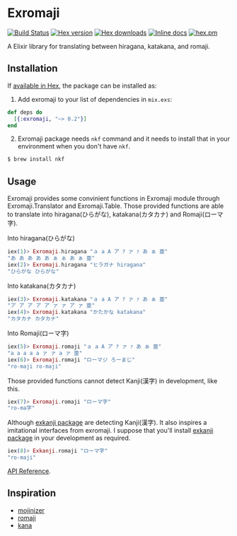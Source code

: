 # Exromaji

[![Build Status](http://img.shields.io/travis/ikeikeikeike/exromaji.svg?style=flat-square)](http://travis-ci.org/ikeikeikeike/exromaji)
[![Hex version](https://img.shields.io/hexpm/v/exromaji.svg "Hex version")](https://hex.pm/packages/exromaji)
[![Hex downloads](https://img.shields.io/hexpm/dt/exromaji.svg "Hex downloads")](https://hex.pm/packages/exromaji)
[![Inline docs](https://inch-ci.org/github/ikeikeikeike/exromaji.svg)](http://inch-ci.org/github/ikeikeikeike/exromaji)
[![hex.pm](https://img.shields.io/hexpm/l/ltsv.svg)](https://github.com/ikeikeikeike/exromaji/blob/master/LICENSE)

A Elixir library for translating between hiragana, katakana, and romaji.


## Installation

If [available in Hex](https://hex.pm/docs/publish), the package can be installed as:

  1. Add exromaji to your list of dependencies in `mix.exs`:

  ```elixir
  def deps do
    [{:exromaji, "~> 0.2"}]
  end
  ```

  2. Exromaji package needs `nkf` command and it needs to install that in your environment when you don't have `nkf`.

  ```zsh
  $ brew install nkf
  ```

## Usage

Exromaji provides some convinient functions in Exromaji module through Exromaji.Translator and Exromaji.Table.
Those provided functions are able to translate into hiragana(ひらがな), katakana(カタカナ) and Romaji(ローマ字).

Into hiragana(ひらがな)
```Elixir
iex(1)> Exromaji.hiragana "ａ a A ア ｱ ァ ｧ あ ぁ 亜"
"あ あ あ あ あ ぁ ぁ あ ぁ 亜"
iex(2)> Exromaji.hiragana "ヒラガナ hiragana"
"ひらがな ひらがな"
```

Into katakana(カタカナ)
```Elixir
iex(3)> Exromaji.katakana "ａ a A ア ｱ ァ ｧ あ ぁ 亜"
"ア ア ア ア ア ァ ァ ア ァ 亜"
iex(4)> Exromaji.katakana "かたかな katakana"
"カタカナ カタカナ"
```

Into Romaji(ローマ字)
```Elixir
iex(5)> Exromaji.romaji "ａ a A ア ｱ ァ ｧ あ ぁ 亜"
"a a a a a ァ ァ a ァ 亜"
iex(6)> Exromaji.romaji "ローマジ ろーまじ"
"ro-maji ro-maji"
```

Those provided functions cannot detect Kanji(漢字) in development, like this.

```Elixir
iex(7)> Exromaji.romaji "ローマ字"
"ro-ma字"
```

Although [exkanji package](https://github.com/ikeikeikeike/exkanji) are detecting Kanji(漢字). It also inspires a imitational interfaces from exromaji.
I suppose that you'll install [exkanji package](https://github.com/ikeikeikeike/exkanji) in your development as required.

```Elixir
iex(8)> Exkanji.romaji "ローマ字"
"ro-maji"
```


[API Reference](http://hexdocs.pm/exromaji/api-reference.html).


## Inspiration

- [mojinizer](https://github.com/ikayzo/mojinizer)
- [romaji](https://github.com/makimoto/romaji)
- [kana](https://github.com/gojp/kana)
